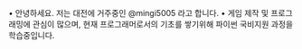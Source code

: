 • 안녕하세요. 저는 대전에 거주중인 @mingi5005 라고 합니다.
• 게임 제작 및 프로그래밍에 관심이 많으며, 현재 프로그래머로서의 기초를 쌓기위해 파이썬 국비지원 과정을 학습중입니다.

<!---
mingi5005/mingi5005 is a ✨ special ✨ repository because its `README.md` (this file) appears on your GitHub profile.
You can click the Preview link to take a look at your changes.
--->
